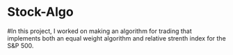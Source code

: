 # Stock-Algo

#In this project, I worked on making an algorithm for trading that implements both an equal weight algorithm and relative strenth index for the S&P 500. 

